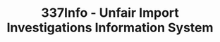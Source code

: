 ---
layout: default
bigquery: https://console.cloud.google.com/bigquery?p=patents-public-data&d=usitc_investigations&page=dataset&project=sheets-management-319211
citation: US International Trade Commission 337Info Unfair Import Investigations Information
  System
contributors: US International Trade Comission
cost: None
description: US International Trade Commission 337Info Unfair Import Investigations
  Information System contains data on investigations done under Section 337. Section
  337 declares the infringement of certain statutory intellectual property rights
  and other forms of unfair competition in import trade to be unlawful practices.
  Most Section 337 investigations involve allegations of patent or registered trademark
  infringement.
documentation: FAQ and tutorial available on the site
last_edit: Mon, 04 Apr 2022 19:10:40 GMT
location: https://pubapps2.usitc.gov/337external/
maintained_by: US International Trade Comission
schema_fields: '[''currentStatus'', ''copyrightNumbers'', ''cafcAppeals'', ''docketNo'',
  ''invUnfairAct'', ''respondent'', ''investigationNo'', ''complainant'', ''issueDateOtherNonFinal'',
  ''title'', ''ouiiParticipation'', ''scheduledStartDateEvidHear'', ''markmanHearing'',
  ''dateCreated'', ''currentActiveALJ'', ''investigationType'', ''finalIdOnViolationDue'',
  ''teoReliefGranted'', ''dateOfPublicationFrNotice'', ''patentNumbers'', ''internalRemand'',
  ''htsNumbers'', ''endDateMarkmanHearing'', ''patentNumber'', ''targetDate'', ''aljAssigned'',
  ''dateComplaintFiled'', ''teoProceedingInvolved'', ''actualStartDateEvidHear'',
  ''gcAttorney'', ''startDateMarkmanHearing'', ''investigationTermDate'', ''reportingRequirements'',
  ''teoIdDueDate'', ''finalDetViolation'', ''publication_number'', ''id'', ''trademarkNumbers'',
  ''ouiiAttorney'', ''finalIdOnViolationIssue'', ''lastUpdated'', ''scheduledEndDateEvidHear'',
  ''finalDetNoViolation'', ''teoIdIssueDate'', ''actualEndDateEvidHear'']'
shortname: unfair_import_investigations
tags:
- import
- legal
- trade
timeframe: 2008-2021 (prior to 2008 downloadable as a JSON file)
title: 337Info - Unfair Import Investigations Information System
uuid: 2721f5ec-e599-4890-9265-9706719fc71e
---